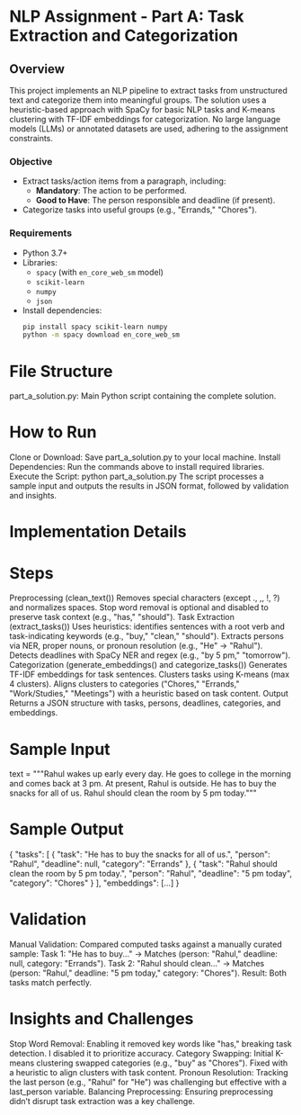 # NLP Assignment - Part A: Task Extraction and Categorization

## Overview
This project implements an NLP pipeline to extract tasks from unstructured text and categorize them into meaningful groups. The solution uses a heuristic-based approach with SpaCy for basic NLP tasks and K-means clustering with TF-IDF embeddings for categorization. No large language models (LLMs) or annotated datasets are used, adhering to the assignment constraints.

### Objective
- Extract tasks/action items from a paragraph, including:
  - **Mandatory**: The action to be performed.
  - **Good to Have**: The person responsible and deadline (if present).
- Categorize tasks into useful groups (e.g., "Errands," "Chores").

### Requirements
- Python 3.7+
- Libraries:
  - `spacy` (with `en_core_web_sm` model)
  - `scikit-learn`
  - `numpy`
  - `json`
- Install dependencies:
  ```bash
  pip install spacy scikit-learn numpy
  python -m spacy download en_core_web_sm
 # File Structure
part_a_solution.py: Main Python script containing the complete solution.
# How to Run
Clone or Download:
Save part_a_solution.py to your local machine.
Install Dependencies:
Run the commands above to install required libraries.
Execute the Script:
python part_a_solution.py
The script processes a sample input and outputs the results in JSON format, followed by validation and insights.
# Implementation Details

   # Steps
Preprocessing (clean_text())
Removes special characters (except ., ,, !, ?) and normalizes spaces.
Stop word removal is optional and disabled to preserve task context (e.g., "has," "should").
Task Extraction (extract_tasks())
Uses heuristics: identifies sentences with a root verb and task-indicating keywords (e.g., "buy," "clean," "should").
Extracts persons via NER, proper nouns, or pronoun resolution (e.g., "He" → "Rahul").
Detects deadlines with SpaCy NER and regex (e.g., "by 5 pm," "tomorrow").
Categorization (generate_embeddings() and categorize_tasks())
Generates TF-IDF embeddings for task sentences.
Clusters tasks using K-means (max 4 clusters).
Aligns clusters to categories ("Chores," "Errands," "Work/Studies," "Meetings") with a heuristic based on task content.
Output
Returns a JSON structure with tasks, persons, deadlines, categories, and embeddings.

# Sample Input
text = """Rahul wakes up early every day. He goes to college in the morning and comes back at 3 pm.
At present, Rahul is outside. He has to buy the snacks for all of us. Rahul should clean the room by 5 pm today."""
# Sample Output
{
    "tasks": [
        {
            "task": "He has to buy the snacks for all of us.",
            "person": "Rahul",
            "deadline": null,
            "category": "Errands"
        },
        {
            "task": "Rahul should clean the room by 5 pm today.",
            "person": "Rahul",
            "deadline": "5 pm today",
            "category": "Chores"
        }
    ],
    "embeddings": [...]
}
# Validation
Manual Validation:
Compared computed tasks against a manually curated sample:
Task 1: "He has to buy..." → Matches (person: "Rahul," deadline: null, category: "Errands").
Task 2: "Rahul should clean..." → Matches (person: "Rahul," deadline: "5 pm today," category: "Chores").
Result: Both tasks match perfectly.
# Insights and Challenges
Stop Word Removal: Enabling it removed key words like "has," breaking task detection. I disabled it to prioritize accuracy.
Category Swapping: Initial K-means clustering swapped categories (e.g., "buy" as "Chores"). Fixed with a heuristic to align clusters with task content.
Pronoun Resolution: Tracking the last person (e.g., "Rahul" for "He") was challenging but effective with a last_person variable.
Balancing Preprocessing: Ensuring preprocessing didn’t disrupt task extraction was a key challenge.


